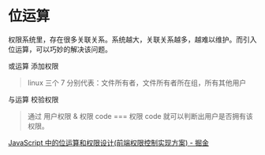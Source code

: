 # 位运算

权限系统里，存在很多关联关系。系统越大，关联关系越多，越难以维护。而引入位运算，可以巧妙的解决该问题。

或运算 添加权限

> linux 三个 7 分别代表：文件所有者，文件所有者所在组，所有其他用户

与运算 校验权限

> 通过 用户权限 & 权限 code === 权限 code 就可以判断出用户是否拥有该权限。

[JavaScript 中的位运算和权限设计(前端权限控制实现方案) - 掘金](https://juejin.cn/post/6844904003499720712)
